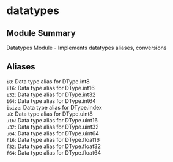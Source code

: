 



# datatypes

##  Module Summary
  
Datatypes Module - Implements datatypes aliases, conversions
## Aliases
  
`i8`: Data type alias for DType.int8  
`i16`: Data type alias for DType.int16  
`i32`: Data type alias for DType.int32  
`i64`: Data type alias for DType.int64  
`isize`: Data type alias for DType.index  
`u8`: Data type alias for DType.uint8  
`u16`: Data type alias for DType.uint16  
`u32`: Data type alias for DType.uint32  
`u64`: Data type alias for DType.uint64  
`f16`: Data type alias for DType.float16  
`f32`: Data type alias for DType.float32  
`f64`: Data type alias for DType.float64